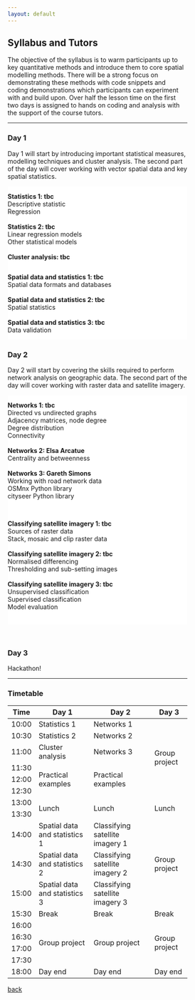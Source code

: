 ```yaml
---
layout: default
---
```


## Syllabus and Tutors

The objective of the syllabus is to warm participants up to key quantitative methods and introduce them to core spatial modelling methods. There will be a strong focus on demonstrating these methods with code snippets and coding demonstrations which participants can experiment with and build upon. Over half the lesson time on the first two days is assigned to hands on coding and analysis with the support of the course tutors.

***

### Day 1

Day 1 will start by introducing important statistical measures, modelling techniques and cluster analysis. The second part of the day will cover working with vector spatial data and key spatial statistics.

<html>
<head>
<meta name="viewport" content="width=device-width, initial-scale=1">
<style>
* {
  box-sizing: border-box;
}

/* Create two equal columns that floats next to each other */
.column {
  float: left;
  width: 50%;
  padding: 10px;
}

/* Clear floats after the columns */
.row:after {
  content: "";
  display: table;
  clear: both;
}
</style>
</head>
<body>

<div class="row">
  <div class="column" style="background-color:#ffffff;">
    <p><b>Statistics 1: tbc</b><br>Descriptive statistic<br>Regression<br><br>
    	<b>Statistics 2: tbc</b><br>Linear regression models<br>Other statistical models<br><br>
    	<b>Cluster analysis: tbc</b><br></p>
  </div>
  <div class="column" style="background-color:#ffffff;">
    <p><b>Spatial data and statistics 1: tbc</b><br>Spatial data formats and databases<br><br>
    	<b>Spatial data and statistics 2: tbc</b><br>Spatial statistics<br><br>
    	<b>Spatial data and statistics 3: tbc</b><br>Data validation</p>
  </div>
</div>
</body>
</html>

### Day 2

Day 2 will start by covering the skills required to perform network analysis on geographic data. The second part of the day will cover working with raster data and satellite imagery.

<html>
<head>
<meta name="viewport" content="width=device-width, initial-scale=1">
<style>
* {
  box-sizing: border-box;
  /*border-color: white;
  background-color: white;*/
}

/* Create two equal columns that floats next to each other */
.column {
  float: left;
  width: 50%;
  padding: 10px;
  height: 300px; /* Should be removed. Only for demonstration */
}

/* Clear floats after the columns */
.row:after {
  content: "";
  display: table;
  clear: both;
}
</style>
</head>

<body>

<div class="row">
  <div class="column" style="background-color:#ffffff;">
    <p><b>Networks 1: tbc</b><br>Directed vs undirected graphs<br>Adjacency matrices, node degree<br>Degree distribution<br>Connectivity<br><br>
    	<b>Networks 2: Elsa Arcatue</b><br>Centrality and betweenness<br><br>
    	<b>Networks 3: Gareth Simons</b><br>Working with road network data<br>OSMnx Python library<br>cityseer Python library<br><br>
    </p>
  </div>
  <div class="column" style="background-color:#ffffff;">
    <p><b>Classifying satellite imagery 1: tbc</b><br>Sources of raster data<br>Stack, mosaic and clip raster data<br><br>
    	<b>Classifying satellite imagery 2: tbc</b><br>Normalised differencing<br>Thresholding and sub-setting images<br><br>
    	<b>Classifying satellite imagery 3: tbc</b><br>Unsupervised classification<br>Supervised classification<br>Model evaluation<br><br>
    </p>
  </div>
</div>
</body>
</html>

<br> <!--- An extra line break needed here --->

### Day 3

Hackathon!

***

### Timetable

<!---
<div style="width:100%;height:0;padding-bottom:56%;position:relative;"><iframe src="https://giphy.com/embed/DNpWCDNx03IXlETSac" width="100%" height="100%" style="position:absolute" frameBorder="0" ></iframe></div><p><a href="https://giphy.com/gifs/mailchimp-dance-teamwork-conga-line-DNpWCDNx03IXlETSac">Site still under construction.</a></p>
--->

<!---
	Possibly useful template: https://codepen.io/oltika/pen/GNvdgV
	--->

<html>
<head>
<style>
#timetable table {
  font-family: "Trebuchet MS", Arial, Helvetica, sans-serif;
  border-collapse: collapse;
  width: 100%;
  table-layout: auto;
}

#timetable thead {
  background: #433E4C;
  color: white;
}

#timetable th {
  padding-top: 12px;
  padding-bottom: 12px;
  text-align: left;
  color: white;
}

/* stop alternate colouring
#timetable tr:nth-child(even){background-color: #f2f2f2;}
*/

#timetable td:hover {background-color: #ddd;}


#timetable tr {
  border-bottom: 2px solid #ddd;
  padding: 8px;
}


/*
#timetable td {
  border: 1px solid #ddd;
  padding: 8px;
}
*/

</style>
</head>
<body>
<table id="timetable">
	<thead>
	<tr>
		<th>Time</th>
		<th>Day 1</th>
		<th>Day 2</th>
		<th>Day 3</th>
	</tr>
	</thead>
	<tr>
		<td>10:00</td>
		<td>Statistics 1</td>
		<td>Networks 1</td>
		<td rowspan="6">Group project</td>
	</tr>
	<tr>
		<td>10:30</td>
		<td>Statistics 2</td>
		<td>Networks 2</td>
	</tr>
	<tr>
		<td>11:00</td>
		<td>Cluster analysis</td>
		<td>Networks 3</td>
	</tr>
	<tr>
		<td>11:30</td>
		<td rowspan="3">Practical examples</td>
		<td rowspan="3">Practical examples</td>
	</tr>
	<tr>
		<td>12:00</td>
	</tr>
	<tr>
		<td>12:30</td>
	</tr>
	<tr>
		<td>13:00</td>
		<td rowspan="2">Lunch</td>
		<td rowspan="2">Lunch</td>
		<td rowspan="2">Lunch</td>
	</tr>
	<tr>
		<td>13:30</td>
	</tr>
	<tr>
		<td>14:00</td>
		<td>Spatial data and statistics 1</td>
		<td>Classifying satellite imagery 1</td>
		<td rowspan="3">Group project</td>
	</tr>
	<tr>
		<td>14:30</td>
		<td>Spatial data and statistics 2</td>
		<td>Classifying satellite imagery 2</td>
	</tr>
	<tr>
		<td>15:00</td>
		<td>Spatial data and statistics 3</td>
		<td>Classifying satellite imagery 3</td>
	</tr>
	<tr>
		<td>15:30</td>
		<td>Break</td>
		<td>Break</td>
		<td>Break</td>
	</tr>
	<tr>
		<td>16:00</td>
		<td rowspan="4">Group project</td>
		<td rowspan="4">Group project</td>
		<td rowspan="4">Group project</td>
	</tr>
	<tr>
		<td>16:30</td>
	</tr>
	<tr>
		<td>17:00</td>
	</tr>
	<tr>
		<td>17:30</td>
	</tr>
	<tr>
		<td>18:00</td>
		<td>Day end</td>
		<td>Day end</td>
		<td>Day end</td>
	</tr>
</table>
</body>
</html>

[back](./)
